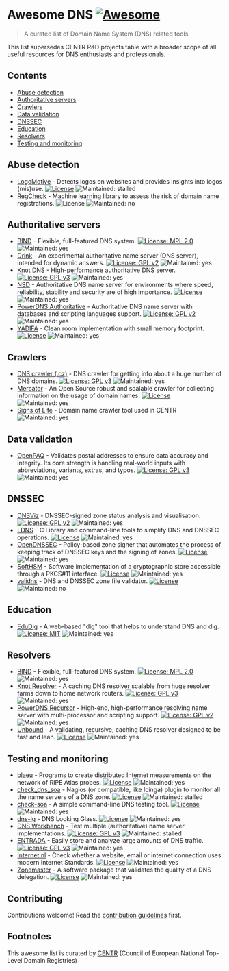 # Awesome DNS [![Awesome](https://awesome.re/badge.svg)](https://awesome.re)

> A curated list of Domain Name System (DNS) related tools.

This list supersedes CENTR R&D projects table with a broader scope of all useful resources for DNS enthusiasts and professionals.

## Contents

- [Abuse detection](#abuse-detection)
- [Authoritative servers](#authoritative-servers)
- [Crawlers](#crawlers)
- [Data validation](#data-validation)
- [DNSSEC](#dnssec)
- [Education](#education)
- [Resolvers](#resolvers)
- [Testing and monitoring](#testing-and-monitoring)

<!--lint disable double-link-->

## Abuse detection

- [LogoMotive](https://logomotive.sidnlabs.nl/) - Detects logos on websites and provides insights into logos (mis)use. [![License](https://img.shields.io/badge/License-Custom-blue.svg)](https://logomotive.sidnlabs.nl/downloads/SIDN_LogoMotive_Software_Community_License_v1.pdf) ![Maintained: stalled](https://img.shields.io/badge/Maintained-stalled-orange)
- [RegCheck](https://www.sidnlabs.nl/en/news-and-blogs/dns-belgium-and-sidn-collaborate-on-ml-project-aimed-at-detecting-suspect-domain-name-registrations) - Machine learning library to assess the risk of domain name registrations. ![License](https://img.shields.io/badge/License-Custom-blue.svg) ![Maintained: no](https://img.shields.io/badge/Maintained-yes-green)

## Authoritative servers

- [BIND](https://www.isc.org/bind/) - Flexible, full-featured DNS system. [![License: MPL 2.0](https://img.shields.io/badge/License-MPL_2.0-blue.svg)](https://opensource.org/licenses/MPL-2.0) ![Maintained: yes](https://img.shields.io/badge/Maintained-yes-green)
- [Drink](https://framagit.org/bortzmeyer/drink) - An experimental authoritative name server (DNS server), intended for dynamic answers. [![License: GPL v2](https://img.shields.io/badge/License-GPLv2-blue.svg)](https://www.gnu.org/licenses/gpl-2.0.en.html) ![Maintained: yes](https://img.shields.io/badge/Maintained-yes-green)
- [Knot DNS](https://www.knot-dns.cz) - High-performance authoritative DNS server. [![License: GPL v3](https://img.shields.io/badge/License-GPLv3-blue.svg)](https://www.gnu.org/licenses/gpl-3.0) ![Maintained: yes](https://img.shields.io/badge/Maintained-yes-green)
- [NSD](https://nlnetlabs.nl/projects/nsd/about/) - Authoritative DNS name server for environments where speed, reliability, stability and security are of high importance. [![License](https://img.shields.io/badge/License-BSD_3--Clause-blue.svg)](https://opensource.org/licenses/BSD-3-Clause) ![Maintained: yes](https://img.shields.io/badge/Maintained-yes-green)
- [PowerDNS Authoritative](https://www.powerdns.com/auth.html) - Authoritative DNS name server with databases and scripting languages support. [![License: GPL v2](https://img.shields.io/badge/License-GPLv2-blue.svg)](https://www.gnu.org/licenses/gpl-2.0.en.html) ![Maintained: yes](https://img.shields.io/badge/Maintained-yes-green)
- [YADIFA](https://www.yadifa.eu) - Clean room implementation with small memory footprint. [![License](https://img.shields.io/badge/License-BSD_3--Clause-blue.svg)](https://opensource.org/licenses/BSD-3-Clause) ![Maintained: yes](https://img.shields.io/badge/Maintained-yes-green)

## Crawlers

- [DNS crawler (.cz)](https://gitlab.labs.nic.cz/adam/dns-crawler) - DNS crawler for getting info about a huge number of DNS domains. [![License: GPL v3](https://img.shields.io/badge/License-GPLv3-blue.svg)](https://www.gnu.org/licenses/gpl-3.0) ![Maintained: yes](https://img.shields.io/badge/Maintained-yes-green)
- [Mercator](https://github.com/DNSBelgium/mercator) - An Open Source robust and scalable crawler for collecting information on the usage of domain names. [![License](https://img.shields.io/badge/License-Apache_2.0-blue.svg)](https://opensource.org/licenses/Apache-2.0) ![Maintained: yes](https://img.shields.io/badge/Maintained-yes-green)
- [Signs of Life](https://github.com/CENTRprojects/Signs-of-life) - Domain name crawler tool used in CENTR ![Maintained: yes](https://img.shields.io/badge/Maintained-yes-green)

## Data validation
- [OpenPAQ](https://openpaq.de/) - Validates postal addresses to ensure data accuracy and integrity. Its core strength is handling real-world inputs with abbreviations, variants, extras, and typos. [![License: GPL v3](https://img.shields.io/badge/License-GPLv3-blue.svg)](https://www.gnu.org/licenses/gpl-3.0) ![Maintained: yes](https://img.shields.io/badge/Maintained-yes-green)
## DNSSEC

- [DNSViz](https://dnsviz.net) - DNSSEC-signed zone status analysis and visualisation. [![License: GPL v2](https://img.shields.io/badge/License-GPLv2-blue.svg)](https://www.gnu.org/licenses/gpl-2.0.en.html) ![Maintained: yes](https://img.shields.io/badge/Maintained-yes-green)
- [LDNS](https://nlnetlabs.nl/projects/ldns/about/) - C Library and command-line tools to simplify DNS and DNSSEC operations. [![License](https://img.shields.io/badge/License-BSD_3--Clause-blue.svg)](https://opensource.org/licenses/BSD-3-Clause) ![Maintained: yes](https://img.shields.io/badge/Maintained-yes-green)
- [OpenDNSSEC](https://www.opendnssec.org) - Policy-based zone signer that automates the process of keeping track of DNSSEC keys and the signing of zones. [![License](https://img.shields.io/badge/License-BSD_2--Clause-blue.svg)](https://opensource.org/licenses/BSD-2-Clause) ![Maintained: yes](https://img.shields.io/badge/Maintained-yes-green)
- [SoftHSM](https://www.opendnssec.org/softhsm/) - Software implementation of a cryptographic store accessible through a PKCS#11 interface. [![License](https://img.shields.io/badge/License-BSD_2--Clause-blue.svg)](https://opensource.org/licenses/BSD-2-Clause) ![Maintained: yes](https://img.shields.io/badge/Maintained-yes-green)
- [validns](https://github.com/DENICeG/validns) - DNS and DNSSEC zone file validator. [![License](https://img.shields.io/badge/License-MIT-blue.svg)](https://opensource.org/licenses/BSD-2-Clause) ![Maintained: no](https://img.shields.io/badge/Maintained-no-red)

## Education

- [EduDig](https://edudig.se/) - A web-based "dig" tool that helps to understand DNS and dig. [![License: MIT](https://img.shields.io/badge/License-MPL_2.0-blue.svg)](https://opensource.org/license/MIT) ![Maintained: yes](https://img.shields.io/badge/Maintained-yes-green)

## Resolvers

- [BIND](https://www.isc.org/bind/) - Flexible, full-featured DNS system. [![License: MPL 2.0](https://img.shields.io/badge/License-MPL_2.0-blue.svg)](https://opensource.org/licenses/MPL-2.0) ![Maintained: yes](https://img.shields.io/badge/Maintained-yes-green)
- [Knot Resolver](https://www.knot-resolver.cz) - A caching DNS resolver scalable from huge resolver farms down to home network routers. [![License: GPL v3](https://img.shields.io/badge/License-GPLv3-blue.svg)](https://www.gnu.org/licenses/gpl-3.0) ![Maintained: yes](https://img.shields.io/badge/Maintained-yes-green)
- [PowerDNS Recursor](https://www.powerdns.com/recursor.html) - High-end, high-performance resolving name server with multi-processor and scripting support. [![License: GPL v2](https://img.shields.io/badge/License-GPLv2-blue.svg)](https://www.gnu.org/licenses/gpl-2.0.en.html) ![Maintained: yes](https://img.shields.io/badge/Maintained-yes-green)
- [Unbound](https://nlnetlabs.nl/projects/unbound/about/) - A validating, recursive, caching DNS resolver designed to be fast and lean. [![License](https://img.shields.io/badge/License-BSD_3--Clause-blue.svg)](https://opensource.org/licenses/BSD-3-Clause) ![Maintained: yes](https://img.shields.io/badge/Maintained-yes-green)

## Testing and monitoring

- [blaeu](https://framagit.org/bortzmeyer/blaeu) - Programs to create distributed Internet measurements on the network of RIPE Atlas probes. [![License](https://img.shields.io/badge/License-BSD_2--Clause-blue.svg)](https://opensource.org/licenses/BSD-2-Clause) ![Maintained: yes](https://img.shields.io/badge/Maintained-yes-green)
- [check_dns_soa](https://framagit.org/bortzmeyer/check_dns_soa) - Nagios (or compatible, like Icinga) plugin to monitor all the name servers of a DNS zone. [![License](https://img.shields.io/badge/License-BSD_2--Clause-blue.svg)](https://opensource.org/licenses/BSD-2-Clause) ![Maintained: stalled](https://img.shields.io/badge/Maintained-stalled-orange)
- [check-soa](https://framagit.org/bortzmeyer/check-soa) - A simple command-line DNS testing tool. [![License](https://img.shields.io/badge/License-BSD_2--Clause-blue.svg)](https://opensource.org/licenses/BSD-2-Clause) ![Maintained: yes](https://img.shields.io/badge/Maintained-yes-green)
- [dns-lg](https://framagit.org/bortzmeyer/dns-lg) - DNS Looking Glass. [![License](https://img.shields.io/badge/License-BSD_2--Clause-blue.svg)](https://opensource.org/licenses/BSD-2-Clause) ![Maintained: yes](https://img.shields.io/badge/Maintained-yes-green)
- [DNS Workbench](https://workbench.sidnlabs.nl/) - Test multiple (authoritative) name server implementations. [![License: GPL v3](https://img.shields.io/badge/License-GPLv3-blue.svg)](https://www.gnu.org/licenses/gpl-3.0.en.html) ![Maintained: stalled](https://img.shields.io/badge/Maintained-stalled-orange)
- [ENTRADA](https://entrada.sidnlabs.nl/) - Easily store and analyze large amounts of DNS traffic. [![License: GPL v3](https://img.shields.io/badge/License-GPLv3-blue.svg)](https://www.gnu.org/licenses/gpl-3.0.en.html) ![Maintained: yes](https://img.shields.io/badge/Maintained-yes-green)
- [Internet.nl](https://internet.nl/) - Check whether a website, email or internet connection uses modern Internet Standards. [![License](https://img.shields.io/badge/License-Apache_2.0-blue.svg)](https://opensource.org/licenses/Apache-2.0) ![Maintained: yes](https://img.shields.io/badge/Maintained-yes-green)
- [Zonemaster](https://zonemaster.net) - A software package that validates the quality of a DNS delegation. [![License](https://img.shields.io/badge/License-BSD_3--Clause-blue.svg)](https://opensource.org/licenses/BSD-3-Clause) ![Maintained: yes](https://img.shields.io/badge/Maintained-yes-green)

<!--lint enable double-link-->

## Contributing

Contributions welcome! Read the [contribution guidelines](contributing.md) first.

## Footnotes

This awesome list is curated by [CENTR](https://centr.org) (Council of European National Top-Level Domain Registries)

